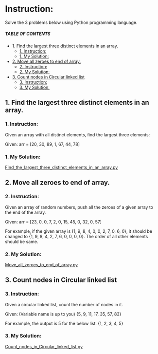 # Instruction: 
Solve the 3 problems below using Python programming language.

##### TABLE OF CONTENTS
  * [1. Find the largest three distinct elements in an array.](#1-find-the-largest-three-distinct-elements-in-an-array)
    + [1. Instruction:](#1-instruction)
    + [1. My Solution:](#1-my-solution)
  * [2. Move all zeroes to end of array.](#2-move-all-zeroes-to-end-of-array)
    + [2. Instruction:](#2-instruction)
    + [2. My Solution:](#2-my-solution)
  * [3. Count nodes in Circular linked list](#3-count-nodes-in-circular-linked-list)
    + [3. Instruction:](#3-instruction)
    + [3. My Solution:](#3-my-solution)


## 1. Find the largest three distinct elements in an array.
### 1. Instruction:
Given an array with all distinct elements, find the largest three elements:

Given:
arr = [20, 30, 89, 1, 67, 44, 78]

### 1. My Solution:
[Find_the_largest_three_distinct_elements_in_an_array.py](https://github.com/p3uj/Data-Structures-and-Algorithms-Assignments/blob/89d919ffcb3cea4a86f7e85c388f934a563585e4/Assignment%201/Find_the_largest_three_distinct_elements_in_an_array.py)

## 2. Move all zeroes to end of array.
### 2. Instruction:
Given an array of random numbers, push all the zeroes of a given array to the end of the array.

Given:
arr = [23, 0, 0, 7, 2, 0, 15, 45, 0, 32, 0, 57]

For example, if the given array is {1, 9, 8, 4, 0, 0, 2, 7, 0, 6, 0}, it should be changed to {1, 9, 8, 4, 2, 7, 6, 0, 0, 0, 0}.
The order of all other elements should be same.

### 2. My Solution:
[Move_all_zeroes_to_end_of_array.py](https://github.com/p3uj/Data-Structures-and-Algorithms-Assignments/blob/89d919ffcb3cea4a86f7e85c388f934a563585e4/Assignment%201/Move_all_zeroes_to_end_of_array.py)

## 3. Count nodes in Circular linked list
### 3. Instruction:
Given a circular linked list, count the number of nodes in it.

Given: (Variable name is up to you)
{5, 9, 11, 17, 35, 57, 83}

For example, the output is 5 for the below list.
{1, 2, 3, 4, 5}

### 3. My Solution:
[Count_nodes_in_Circular_linked_list.py](https://github.com/p3uj/Data-Structures-and-Algorithms-Assignments/blob/89d919ffcb3cea4a86f7e85c388f934a563585e4/Assignment%201/Count_nodes_in_Circular_linked_list.py)